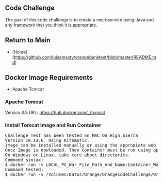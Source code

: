 ## Code Challenge
The goal of this code challenge is to create a microservice using Java and any framework that you think it is
appropriate.
## Return to Main
- [Home] (https://github.com/luisamesty/orangebanktest/blob/master/README.md)
## Docker Image Requirements
- Apache Tomcat
### Apache Tomcat
Version 8.5 
URL: https://hub.docker.com/_/tomcat
### Install Tomcat Image and Run Container
<pre>
Challenge Test has been tested on MAC OS High Sierra
Version 10.13.6. Using Kitematic.
Image can be installed manually or using the appropiate web or desktop application.
Once Image is dowloaded. Then Container must be run using appropiate parameters.
On Windows or Linux, take care about directories. 
Command sintax:
$ docker run -v LOCAL_PC_War_File_Path_And_Name:Container_War_Path_And_Name -it -p  ExternalIP:LocalIP  Image_NAme
Command tested:
$ docker run -v /Volumes/Datos/Orange/OrangeCodeChallenge/OrangeBookApp/target/OrangeBookApp-0.0.1-SNAPSHOT.war:/usr/local/tomcat/webapps/myapp.war -it -p 32780:8080 tomcat
</pre>
